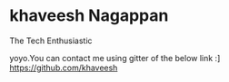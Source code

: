 khaveesh Nagappan
========
The Tech Enthusiastic

yoyo.You can contact me using gitter of the below link :]
<https://github.com/khaveesh>
